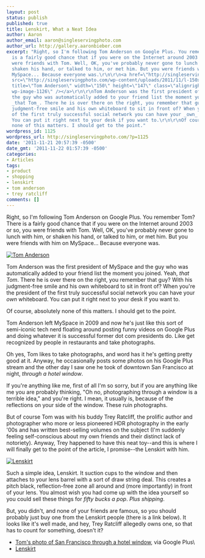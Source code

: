 ```yaml
---
layout: post
status: publish
published: true
title: Lenskirt, What a Neat Idea
author: Aaron
author_email: aaron@singleservingphoto.com
author_url: http://gallery.aaronbieber.com
excerpt: "Right, so I'm following Tom Anderson on Google Plus. You remember Tom? There
  is a fairly good chance that if you were on the Internet around 2003 or so, you
  were friends with Tom. Well, OK, you've probably never gone to lunch with him, or
  shaken his hand, or talked to him, or met him. But you were friends with him on
  MySpace... Because everyone was.\r\n\r\n<a href=\"http://singleservingphoto.com/wp-content/uploads/2011/11/l.png\"><img
  src=\"http://singleservingphoto.com/wp-content/uploads/2011/11/l-150x147.png\" alt=\"\"
  title=\"Tom Anderson\" width=\"150\" height=\"147\" class=\"alignright size-thumbnail
  wp-image-1126\" /></a>\r\n\r\nTom Anderson was the first president of MySpace and
  the guy who was automatically added to your friend list the moment you joined. Yeah,
  _that Tom_. There he is over there on the right, you remember that guy? With his
  judgment-free smile and his own whiteboard to sit in front of? When you're the president
  of the first truly successful social network you can have your _own_ whiteboard.
  You can put it right next to your desk if you want to.\r\n\r\nOf course, absolutely
  none of this matters. I should get to the point."
wordpress_id: 1125
wordpress_url: http://singleservingphoto.com/?p=1125
date: '2011-11-21 20:57:39 -0500'
date_gmt: '2011-11-22 01:57:39 -0500'
categories:
- Articles
tags:
- product
- shopping
- lenskirt
- tom anderson
- trey ratcliff
comments: []
---
```

Right, so I'm following Tom Anderson on Google Plus. You remember Tom?
There is a fairly good chance that if you were on the Internet around
2003 or so, you were friends with Tom. Well, OK, you've probably never
gone to lunch with him, or shaken his hand, or talked to him, or met
him. But you were friends with him on MySpace... Because everyone was.

[![](http://singleservingphoto.com/wp-content/uploads/2011/11/l-150x147.png "Tom Anderson")](http://singleservingphoto.com/wp-content/uploads/2011/11/l.png)

Tom Anderson was the first president of MySpace and the guy who was
automatically added to your friend list the moment you joined. Yeah,
_that Tom_. There he is over there on the right, you remember that
guy? With his judgment-free smile and his own whiteboard to sit in front
of? When you're the president of the first truly successful social
network you can have your _own_ whiteboard. You can put it right next
to your desk if you want to.

Of course, absolutely none of this matters. I should get to the
point.<span id="more"></span><span id="more-1125"></span>

Tom Anderson left MySpace in 2009 and now he's just like this sort of
semi-iconic tech nerd floating around posting funny videos on Google
Plus and doing whatever it is successful former dot com presidents do.
Like get recognized by people in restaurants and take photographs.

Oh yes, Tom likes to take photographs, and word has it he's getting
pretty good at it. Anyway, he occasionally posts some photos on his
Google Plus stream and the other day I saw one he took of downtown San
Francisco at night, _through a hotel window_.

If you're anything like me, first of all I'm so sorry, but if you are
anything like me you are probably thinking, "Oh no, photographing
through a window is a terrible idea," and you're right. I mean, it
usually is, because of the reflections on your side of the window. These
ruin photographs.

But of course Tom was with his buddy Trey Ratcliff, the prolific author
and photographer who more or less pioneered HDR photography in the early
'00s and has written best-selling volumes on the subject (I'm suddenly
feeling self-conscious about my own friends and their distinct lack of
notoriety). Anyway, Trey happened to have this neat toy--and this is
where I will finally get to the point of the article, I promise--the
Lenskirt with him.

[![](http://singleservingphoto.com/wp-content/uploads/2011/11/lenskirt-19654-zoom-300x209.png "Lenskirt")](http://singleservingphoto.com/wp-content/uploads/2011/11/lenskirt__19654_zoom-e1321926912358.jpg)

Such a simple idea, Lenskirt. It suction cups to the window and then
attaches to your lens barrel with a sort of draw string deal. This
creates a pitch black, reflection-free zone all around and (more
importantly) in front of your lens. You almost wish you had come up with
the idea yourself so you could sell these things for _fifty bucks a
pop_. _Plus shipping_.

But, you didn't, and none of your friends are famous, so you should
probably just buy one from the Lenskirt people (there is a link below).
It looks like it's well made, and hey, Trey Ratcliff allegedly owns one,
so that has to count for something, doesn't it?

* [Tom's photo of San Francisco through a hotel
window](https://plus.google.com/u/0/112063946124358686266/posts/fL9RmUd9bkg),
via Google Plus\
 * [Lenskirt](http://www.lenskirt.com/)
